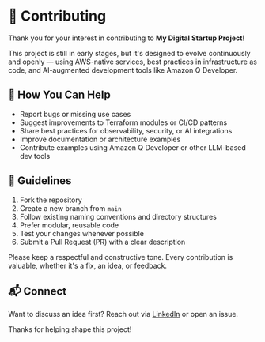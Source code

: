 # 🤝 Contributing

Thank you for your interest in contributing to **My Digital Startup Project**!

This project is still in early stages, but it's designed to evolve continuously and openly — using AWS-native services, best practices in infrastructure as code, and AI-augmented development tools like Amazon Q Developer.

## 🚧 How You Can Help

- Report bugs or missing use cases
- Suggest improvements to Terraform modules or CI/CD patterns
- Share best practices for observability, security, or AI integrations
- Improve documentation or architecture examples
- Contribute examples using Amazon Q Developer or other LLM-based dev tools

## 🧭 Guidelines

1. Fork the repository
2. Create a new branch from `main`
3. Follow existing naming conventions and directory structures
4. Prefer modular, reusable code
5. Test your changes whenever possible
6. Submit a Pull Request (PR) with a clear description

Please keep a respectful and constructive tone. Every contribution is valuable, whether it's a fix, an idea, or feedback.

## 📬 Connect

Want to discuss an idea first? Reach out via [LinkedIn](https://www.linkedin.com/in/luiztadeumendonca) or open an issue.

Thanks for helping shape this project!
